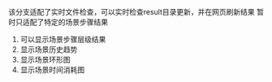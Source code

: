 该分支适配了实时文件检查，可以实时检查result目录更新，并在网页刷新结果
暂时只适配了特定的场景步骤结果
1. 可以显示场景步骤层级结果
2. 显示场景历史趋势
3. 显示场景环形图
4. 显示场景时间消耗图
   
